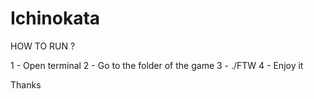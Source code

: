 # Ichinokata

HOW TO RUN ?

1 - Open terminal
2 - Go to the folder of the game
3 - ./FTW
4 - Enjoy it 

Thanks
